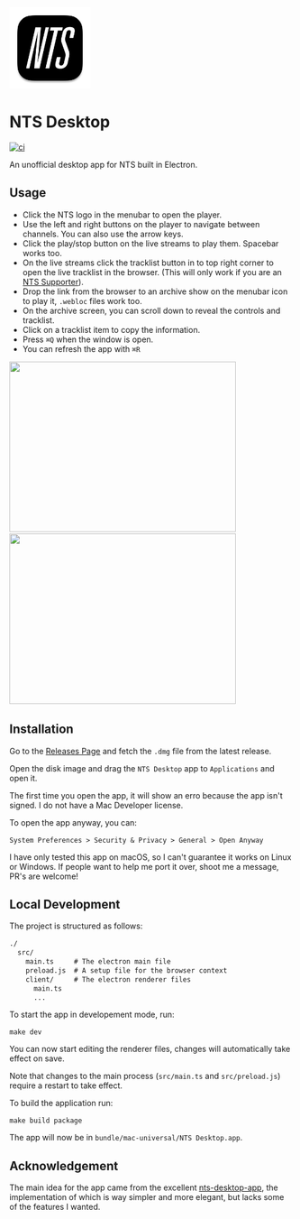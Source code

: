 <img src="./screens/icon.png" width="144" height="144" />

# NTS Desktop

[![ci](https://github.com/romeovs/nts-desktop/actions/workflows/ci.yml/badge.svg)](https://github.com/romeovs/nts-desktop/actions/workflows/ci.yml)

An unofficial desktop app for NTS built in Electron.

## Usage

- Click the NTS logo in the menubar to open the player.
- Use the left and right buttons on the player to navigate between channels. You
	can also use the arrow keys.
- Click the play/stop button on the live streams to play them. Spacebar works
	too.
- On the live streams click the tracklist button in to top right corner to open
	the live tracklist in the browser. (This will only work if you are an [NTS
	Supporter](https://www.nts.live/supporters)).
- Drop the link from the browser to an archive show on the menubar icon to play
	it, `.webloc` files work too.
- On the archive screen, you can scroll down to reveal the controls and
	tracklist.
- Click on a tracklist item to copy the information.
- Press `⌘Q` when the window is open.
- You can refresh the app with `⌘R`

<img src="./screens/play.gif" width="402" height="302" />
<img src="./screens/archive.gif" width="402" height="302" />

## Installation

Go to the [Releases Page](https://github.com/romeovs/nts-desktop/releases) and
fetch the `.dmg` file from the latest release.

Open the disk image and drag the `NTS Desktop` app to `Applications` and open
it.

The first time you open the app, it will show an erro because the app isn't
signed. I do not have a Mac Developer license.

To open the app anyway, you can:
```
System Preferences > Security & Privacy > General > Open Anyway
```

I have only tested this app on macOS, so I can't guarantee it works on Linux or
Windows.  If people want to help me port it over, shoot me a message, PR's are welcome!

## Local Development
The project is structured as follows:
```
./
  src/
    main.ts     # The electron main file
    preload.js  # A setup file for the browser context
    client/     # The electron renderer files
      main.ts
      ...
```

To start the app in developement mode, run:
```
make dev
```
You can now start editing the renderer files, changes will automatically
take effect on save.

Note that changes to the main process (`src/main.ts` and `src/preload.js`)
require a restart to take effect.

To build the application run:
```
make build package
```
The app will now be in `bundle/mac-universal/NTS Desktop.app`.

## Acknowledgement

The main idea for the app came from the excellent
[nts-desktop-app](https://github.com/tedigc/nts-desktop-app), the implementation
of which is way simpler and more elegant, but lacks some of the features I
wanted.
